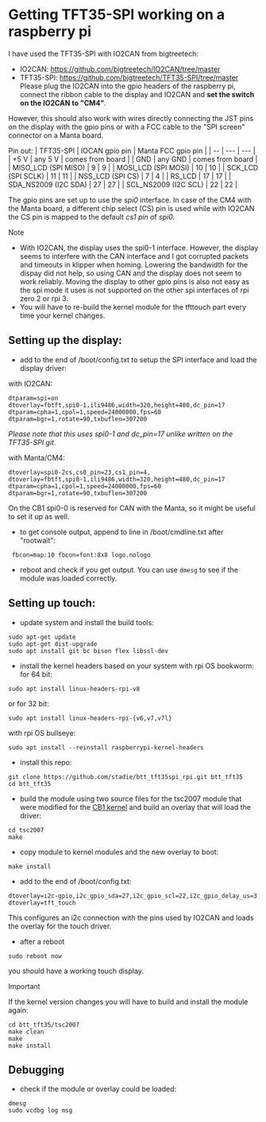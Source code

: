 # Getting TFT35-SPI working on a raspberry pi

I have used the TFT35-SPI with IO2CAN from bigtreetech:
 - IO2CAN: https://github.com/bigtreetech/IO2CAN/tree/master
 - TFT35-SPI: https://github.com/bigtreetech/TFT35-SPI/tree/master
Please plug the IO2CAN into the gpio headers of the raspberry pi, connect the ribbon cable to the display and IO2CAN and **set the switch on the IO2CAN to "CM4"**.

However, this should also work with wires directly connecting the JST pins on the display with the gpio pins or  with a FCC cable to the "SPI screen" connector on a Manta board.

Pin out:
| TFT35-SPI | IOCAN gpio pin | Manta FCC gpio pin |
| -- | --- | --- |
| +5 V | any 5 V | comes from board |
| GND | any GND | comes from board |
| MISO_LCD (SPI MISO) | 9 | 9 |
| MOSI_LCD (SPI MOSI) | 10 | 10 |
| SCK_LCD (SPI SCLK) | 11 | 11 |
| NSS_LCD (SPI CS) | 7 | 4 | 
| RS_LCD | 17 | 17 |
| SDA_NS2009 (I2C SDA) | 27  | 27 |
| SCL_NS2009 (I2C SCL) | 22 | 22 |

The gpio pins are set up to use the *spi0* interface. In case of the CM4 with the Manta board, a different chip select (CS) pin is used while with IO2CAN the CS pin is mapped to the default *cs1 pin* of *spi0*. 


> [!NOTE]
> - With IO2CAN, the display uses the spi0-1 interface. However, the display seems to interfere with the CAN interface and I got corrupted packets and timeouts in klipper when homing. Lowering the bandwidth for the dispay did not help, so using CAN and the display does not seem to work reliably. Moving the display to other gpio pins is also not easy as the spi mode it uses is not supported on the other spi interfaces of rpi zero 2 or rpi 3.
> - You will have to re-build the kernel module for the tfttouch part every time your kernel changes.


## Setting up the display:

- add to the end of /boot/config.txt to setup the SPI interface and load the display driver:

with IO2CAN:
```
dtparam=spi=on
dtoverlay=fbtft,spi0-1,ili9486,width=320,height=480,dc_pin=17
dtparam=cpha=1,cpol=1,speed=24000000,fps=60
dtparam=bgr=1,rotate=90,txbuflen=307200
```
_Please note that this uses spi0-1 and dc_pin=17 unlike written on the TFT35-SPI git._

with Manta/CM4:
 ```
dtoverlay=spi0-2cs,cs0_pin=23,cs1_pin=4,
dtoverlay=fbtft,spi0-1,ili9486,width=320,height=480,dc_pin=17
dtparam=cpha=1,cpol=1,speed=24000000,fps=60
dtparam=bgr=1,rotate=90,txbuflen=307200
``` 
On the CB1 spi0-0 is reserved for CAN with the Manta, so it might be useful to set it up as well.

- to get console output, append to line in /boot/cmdline.txt after "rootwait":
```
 fbcon=map:10 fbcon=font:8x8 logo.nologo
```

- reboot and check if you get output. You can use ```dmesg``` to see if the module was loaded correctly.

## Setting up touch:

- update system and install the build tools:
```
sudo apt-get update
sudo apt-get dist-upgrade
sudo apt install git bc bison flex libssl-dev
```

- install the kernel headers based on your system
with rpi OS bookworm:
for 64 bit:
```
sudo apt install linux-headers-rpi-v8
``` 
or for 32 bit:
```
sudo apt install linux-headers-rpi-{v6,v7,v7l}
```

with rpi OS bullseye:
```
sudo apt install --reinstall raspberrypi-kernel-headers
```

- install this repo:
```
git clone https://github.com/stadie/btt_tft35spi_rpi.git btt_tft35
cd btt_tft35
```

- build the module using two source files for the tsc2007 module that were modified for the [CB1 kernel](https://github.com/bigtreetech/CB1-Kernel) and build an overlay that will load the driver:
```
cd tsc2007
make
```

- copy module to kernel modules and the new overlay to boot:
```
make install
```

- add to the end of /boot/config.txt:
```
dtoverlay=i2c-gpio,i2c_gpio_sda=27,i2c_gpio_scl=22,i2c_gpio_delay_us=3
dtoverlay=tft_touch
```
This configures an i2c connection with the pins used by IO2CAN and loads the overlay for the touch driver.

- after a reboot
```
sudo reboot now
```
you should have a working touch display.

> [!IMPORTANT]
> If the kernel version changes you will have to build and install the module again:
> ```
> cd btt_tft35/tsc2007
> make clean
> make
> make install
> ```

## Debugging

- check if the module or overlay could be loaded:
```
dmesg
sudo vcdbg log msg
```
